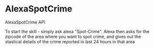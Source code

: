 # AlexaSpotCrime

AlexaSpotCrime API

To start the skill - simply ask alexa "Spot-Crime". Alexa then asks for the zipcode of the area where you want to spot crime, and gives out the stastical details of the crime reported in last 24 hours in that area
